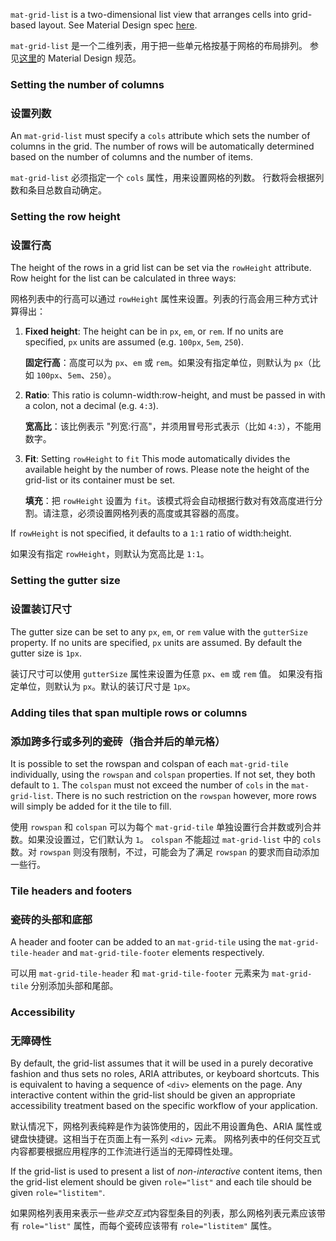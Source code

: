`mat-grid-list` is a two-dimensional list view that arranges cells into grid-based layout.
See Material Design spec [here](https://material.io/design/components/image-lists.html).

`mat-grid-list` 是一个二维列表，用于把一些单元格按基于网格的布局排列。
参见[这里](https://material.io/design/components/image-lists.html)的 Material Design 规范。

<!-- example(grid-list-overview) -->

### Setting the number of columns

### 设置列数

An `mat-grid-list` must specify a `cols` attribute which sets the number of columns in the grid. The
number of rows will be automatically determined based on the number of columns and the number of
items.

`mat-grid-list` 必须指定一个 `cols` 属性，用来设置网格的列数。
行数将会根据列数和条目总数自动确定。

### Setting the row height

### 设置行高

The height of the rows in a grid list can be set via the `rowHeight` attribute. Row height for the
list can be calculated in three ways:

网格列表中的行高可以通过 `rowHeight` 属性来设置。列表的行高会用三种方式计算得出：

1. **Fixed height**: The height can be in `px`, `em`, or `rem`.  If no units are specified, `px`
units are assumed (e.g. `100px`, `5em`, `250`).

   **固定行高**：高度可以为 `px`、`em` 或 `rem`。如果没有指定单位，则默认为 `px`（比如 `100px`、`5em`、`250`）。

2. **Ratio**: This ratio is column-width:row-height, and must be passed in with a colon, not a
decimal (e.g. `4:3`).

   **宽高比**：该比例表示 "列宽:行高"，并须用冒号形式表示（比如 `4:3`），不能用数字。

3. **Fit**:  Setting `rowHeight` to `fit` This mode automatically divides the available height by
the number of rows.  Please note the height of the grid-list or its container must be set.

   **填充**：把 `rowHeight` 设置为 `fit`。该模式将会自动根据行数对有效高度进行分割。请注意，必须设置网格列表的高度或其容器的高度。

If `rowHeight` is not specified, it defaults to a `1:1` ratio of width:height.

如果没有指定 `rowHeight`，则默认为宽高比是 `1:1`。

### Setting the gutter size

### 设置装订尺寸

The gutter size can be set to any `px`, `em`, or `rem` value with the `gutterSize` property.  If no
units are specified, `px` units are assumed. By default the gutter size is `1px`.

装订尺寸可以使用 `gutterSize` 属性来设置为任意 `px`、`em` 或 `rem` 值。
如果没有指定单位，则默认为 `px`。默认的装订尺寸是 `1px`。

### Adding tiles that span multiple rows or columns

### 添加跨多行或多列的瓷砖（指合并后的单元格）

It is possible to set the rowspan and colspan of each `mat-grid-tile` individually, using the
`rowspan` and `colspan` properties. If not set, they both default to `1`. The `colspan` must not
exceed the number of `cols` in the `mat-grid-list`. There is no such restriction on the `rowspan`
however, more rows will simply be added for it the tile to fill.

使用 `rowspan` 和 `colspan` 可以为每个 `mat-grid-tile` 单独设置行合并数或列合并数。如果没设置过，它们默认为 `1`。
`colspan` 不能超过 `mat-grid-list` 中的 `cols` 数。对 `rowspan` 则没有限制，不过，可能会为了满足 `rowspan` 的要求而自动添加一些行。

### Tile headers and footers

### 瓷砖的头部和底部

A header and footer can be added to an `mat-grid-tile` using the `mat-grid-tile-header` and
`mat-grid-tile-footer` elements respectively.

可以用 `mat-grid-tile-header` 和 `mat-grid-tile-footer` 元素来为 `mat-grid-tile` 分别添加头部和尾部。

### Accessibility

### 无障碍性

By default, the grid-list assumes that it will be used in a purely decorative fashion and thus sets
no roles, ARIA attributes, or keyboard shortcuts. This is equivalent to having a sequence of `<div>`
elements on the page. Any interactive content within the grid-list should be given an appropriate
accessibility treatment based on the specific workflow of your application.

默认情况下，网格列表纯粹是作为装饰使用的，因此不用设置角色、ARIA 属性或键盘快捷键。这相当于在页面上有一系列 `<div>` 元素。
网格列表中的任何交互式内容都要根据应用程序的工作流进行适当的无障碍性处理。

If the grid-list is used to present a list of _non-interactive_ content items, then the grid-list
element should be given `role="list"` and each tile should be given `role="listitem"`.

如果网格列表用来表示一些*非交互式*内容型条目的列表，那么网格列表元素应该带有 `role="list"` 属性，而每个瓷砖应该带有 `role="listitem"` 属性。
